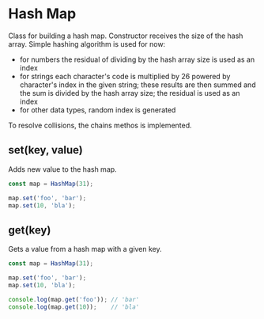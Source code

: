 # Hash Map

Class for building a hash map. Constructor receives the size of the hash array. Simple hashing algorithm is used for now:
- for numbers the residual of dividing by the hash array size is used as an index
- for strings each character's code is multiplied by 26 powered by character's index in the given string; these results are then summed and the sum is divided by the hash array size; the residual is used as an index
- for other data types, random index is generated

To resolve collisions, the chains methos is implemented.

## set(key, value)
Adds new value to the hash map.

```javascript
const map = HashMap(31);

map.set('foo', 'bar');
map.set(10, 'bla');

```

## get(key)
Gets a value from a hash map with a given key.

```javascript
const map = HashMap(31);

map.set('foo', 'bar');
map.set(10, 'bla');

console.log(map.get('foo')); // 'bar'
console.log(map.get(10));    // 'bla'
```
